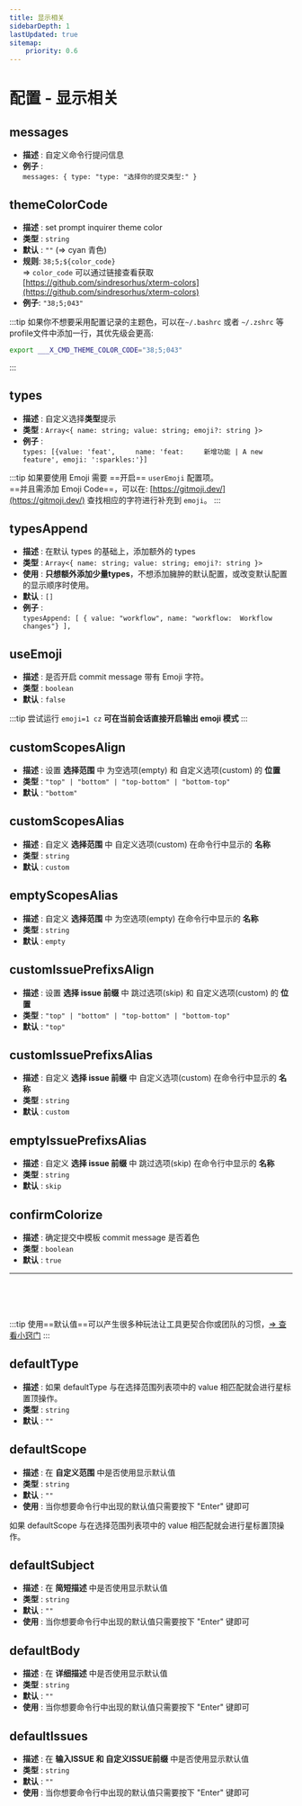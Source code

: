 ```yaml
---
title: 显示相关
sidebarDepth: 1
lastUpdated: true
sitemap:
    priority: 0.6
---
```


# 配置 - 显示相关

## messages

- **描述** : 自定义命令行提问信息
- **例子** : <br>`messages: { type: "type: "选择你的提交类型:" }`

## themeColorCode

- **描述** : set prompt inquirer theme color
- **类型** : `string`
- **默认** : `""`  (⇒ cyan 青色)
- **规则**: `38;5;${color_code}`    
  ⇒ `color_code` 可以通过链接查看获取 [https://github.com/sindresorhus/xterm-colors](https://github.com/sindresorhus/xterm-colors)
- **例子**: `"38;5;043"`

:::tip
如果你不想要采用配置记录的主题色，可以在`~/.bashrc` 或者 `~/.zshrc` 等profile文件中添加一行，其优先级会更高:

```bash
export ___X_CMD_THEME_COLOR_CODE="38;5;043"
```

:::

## types

- **描述** : 自定义选择**类型**提示
- **类型** : `Array<{ name: string; value: string; emoji?: string }>`
- **例子** : <br>`types: [{value: 'feat',     name: 'feat:     新增功能 | A new feature', emoji: ':sparkles:'}]`

:::tip
如果要使用 Emoji 需要 ==开启== `userEmoji` 配置项。<br>
==并且需添加 Emoji Code==，可以在: [https://gitmoji.dev/](https://gitmoji.dev/) 查找相应的字符进行补充到 `emoji`。
:::

## typesAppend

- **描述** : 在默认 types 的基础上，添加额外的 types
- **类型** : `Array<{ name: string; value: string; emoji?: string }>`
- **使用** : **只想额外添加少量types**，不想添加臃肿的默认配置，或改变默认配置的显示顺序时使用。
- **默认** : `[]`
- **例子** : <br>`typesAppend: [ { value: "workflow", name: "workflow:  Workflow changes"} ],`

## useEmoji

- **描述** : 是否开启 commit message 带有 Emoji 字符。
- **类型** : `boolean`
- **默认** : `false`

:::tip
尝试运行 `emoji=1 cz` **可在当前会话直接开启输出 emoji 模式**
:::

## customScopesAlign

- **描述** : 设置 **选择范围** 中 为空选项(empty) 和 自定义选项(custom) 的 **位置**
- **类型** : `"top" | "bottom" | "top-bottom" | "bottom-top"`
- **默认** : `"bottom"`

## customScopesAlias

- **描述** : 自定义 **选择范围** 中 自定义选项(custom) 在命令行中显示的 **名称**
- **类型** : `string`
- **默认** : `custom`

## emptyScopesAlias

- **描述** : 自定义 **选择范围** 中 为空选项(empty) 在命令行中显示的 **名称**
- **类型** : `string`
- **默认** : `empty`

## customIssuePrefixsAlign

- **描述** : 设置 **选择 issue 前缀** 中 跳过选项(skip) 和 自定义选项(custom) 的 **位置**
- **类型** : `"top" | "bottom" | "top-bottom" | "bottom-top"`
- **默认** : `"top"`

## customIssuePrefixsAlias

- **描述** : 自定义 **选择 issue 前缀** 中 自定义选项(custom) 在命令行中显示的 **名称**
- **类型** : `string`
- **默认** : `custom`

## emptyIssuePrefixsAlias

- **描述** : 自定义 **选择 issue 前缀** 中 跳过选项(skip) 在命令行中显示的 **名称**
- **类型** : `string`
- **默认** : `skip`

## confirmColorize

- **描述** : 确定提交中模板 commit message 是否着色
- **类型** : `boolean`
- **默认** : `true`

---

<br/>
<br/>
<br/>

:::tip
使用==默认值==可以产生很多种玩法让工具更契合你或团队的习惯，[⇒ 查看小窍门](/zh/guide/recipes.html#default)
:::

## defaultType

- **描述** : 如果 defaultType 与在选择范围列表项中的 value 相匹配就会进行星标置顶操作。
- **类型** : `string`
- **默认** : `""`

## defaultScope

- **描述** : 在 **自定义范围** 中是否使用显示默认值
- **类型** : `string`
- **默认** : `""`
- **使用** : 当你想要命令行中出现的默认值只需要按下 "Enter" 键即可

<Badge type="tip" text="提示" vertical="middle" /> 如果 defaultScope 与在选择范围列表项中的 value 相匹配就会进行星标置顶操作。

## defaultSubject

- **描述** : 在 **简短描述** 中是否使用显示默认值
- **类型** : `string`
- **默认** : `""`
- **使用** : 当你想要命令行中出现的默认值只需要按下 "Enter" 键即可

## defaultBody

- **描述** : 在 **详细描述** 中是否使用显示默认值
- **类型** : `string`
- **默认** : `""`
- **使用** : 当你想要命令行中出现的默认值只需要按下 "Enter" 键即可


## defaultIssues

- **描述** : 在 **输入ISSUE 和 自定义ISSUE前缀** 中是否使用显示默认值
- **类型** : `string`
- **默认** : `""`
- **使用** : 当你想要命令行中出现的默认值只需要按下 "Enter" 键即可
